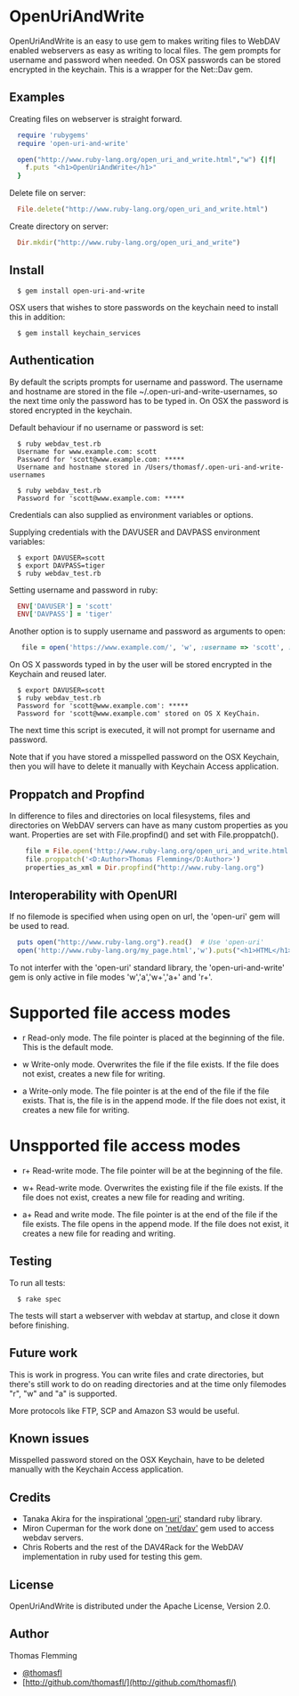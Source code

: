OpenUriAndWrite
===============

OpenUriAndWrite is an easy to use gem to makes writing files to WebDAV enabled webservers as easy as writing to local files. The gem prompts for username and password when needed. On OSX passwords can be stored encrypted in the keychain. This is a wrapper for the Net::Dav gem.

Examples
--------

Creating files on webserver is straight forward.

```ruby
  require 'rubygems'
  require 'open-uri-and-write'

  open("http://www.ruby-lang.org/open_uri_and_write.html","w") {|f|
    f.puts "<h1>OpenUriAndWrite</h1>"
  }
```

Delete file on server:

```ruby
  File.delete("http://www.ruby-lang.org/open_uri_and_write.html")
```

Create directory on server:

```ruby
  Dir.mkdir("http://www.ruby-lang.org/open_uri_and_write")
```

Install
-------

```
  $ gem install open-uri-and-write
```

OSX users that wishes to store passwords on the keychain need to install this in addition:

```
  $ gem install keychain_services
```


Authentication
--------------
By default the scripts prompts for username and password. The username and hostname are stored in the file ~/.open-uri-and-write-usernames, so the next time only the password has to be typed in. On OSX the password is stored encrypted in the keychain.

Default behaviour if no username or password is set:

```
  $ ruby webdav_test.rb
  Username for www.example.com: scott
  Password for 'scott@www.example.com: *****
  Username and hostname stored in /Users/thomasf/.open-uri-and-write-usernames

  $ ruby webdav_test.rb
  Password for 'scott@www.example.com: *****
```

Credentials can also supplied as environment variables or options.

Supplying credentials with the DAVUSER and DAVPASS environment variables:

```
  $ export DAVUSER=scott
  $ export DAVPASS=tiger
  $ ruby webdav_test.rb
```

Setting username and password in ruby:

```ruby
  ENV['DAVUSER'] = 'scott'
  ENV['DAVPASS'] = 'tiger'
```

Another option is to supply username and password as arguments to open:

```ruby
   file = open('https://www.example.com/', 'w', :username => 'scott', :password => 'tiger')
```

On OS X passwords typed in by the user will be stored encrypted in the Keychain and reused later.

```
  $ export DAVUSER=scott
  $ ruby webdav_test.rb
  Password for 'scott@www.example.com': *****
  Password for 'scott@www.example.com' stored on OS X KeyChain.
```

The next time this script is executed, it will not prompt for username and password.

Note that if you have stored a misspelled password on the OSX Keychain, then you will have to delete it manually with Keychain Access application.

Proppatch and Propfind
----------------------

In difference to files and directories on local filesystems, files and directories on WebDAV servers can have as many custom properties as you want. Properties are set with File.propfind()
and set with File.proppatch().

```ruby
    file = File.open('http://www.ruby-lang.org/open_uri_and_write.html','w')
    file.proppatch('<D:Author>Thomas Flemming</D:Author>')
    properties_as_xml = Dir.propfind("http://www.ruby-lang.org")
```

Interoperability with OpenURI
-----------------------------

If no filemode is specified when using open on url, the 'open-uri' gem will be used to read.

```ruby
  puts open("http://www.ruby-lang.org").read()  # Use 'open-uri'
  open('http://www.ruby-lang.org/my_page.html','w').puts("<h1>HTML</h1>") # Use 'open-uri-and-write'
```

To not interfer with the 'open-uri' standard library, the 'open-uri-and-write' gem is only active in file modes 'w','a','w+','a+' and 'r+'.

Supported file access modes
===========================

 * r Read-only mode. The file pointer is placed at the beginning of the file. This is the default mode.

 * w Write-only mode. Overwrites the file if the file exists. If the file does not exist, creates a new file for writing.

 * a Write-only mode. The file pointer is at the end of the file if the file exists. That is, the file is in the append mode. If the file does not exist, it creates a new file for writing.

Unspported file access modes
============================
 * r+ Read-write mode. The file pointer will be at the beginning of the file.

 * w+ Read-write mode. Overwrites the existing file if the file exists. If the file does not exist, creates a new file for reading and writing.

 * a+ Read and write mode. The file pointer is at the end of the file if the file exists. The file opens in the append mode. If the file does not exist, it creates a new file for reading and writing.

Testing
-------
To run all tests:

```
  $ rake spec
```

The tests will start a webserver with webdav at startup, and close it down before finishing.

Future work
-----------
This is work in progress. You can write files and crate directories, but there's still work to do on reading directories and at the time only filemodes "r", "w" and "a" is supported.

More protocols like FTP, SCP and Amazon S3 would be useful.

Known issues
------------
Misspelled password stored on the OSX Keychain, have to be deleted manually with the Keychain Access application.

Credits
-------

  * Tanaka Akira for the inspirational ['open-uri'](https://github.com/ruby/ruby/blob/trunk/lib/open-uri.rb) standard ruby library.
  * Miron Cuperman for the work done on ['net/dav'](https://github.com/devrandom/net_dav) gem used to access webdav servers.
  * Chris Roberts and the rest of the DAV4Rack for the WebDAV implementation in ruby used for testing this gem.

License
-------
OpenUriAndWrite is distributed under the Apache License, Version 2.0.

Author
------

Thomas Flemming

  * [@thomasfl](https://twitter.com/#!/thomasfl)
  * [http://github.com/thomasfl/](http://github.com/thomasfl/)
